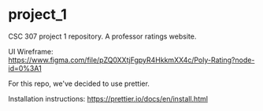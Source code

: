 # project_1
CSC 307 project 1 repository. A professor ratings website.

UI Wireframe: https://www.figma.com/file/pZQ0XXtjFgpyR4HkkmXX4c/Poly-Rating?node-id=0%3A1

For this repo, we've decided to use prettier. 

Installation instructions: 
https://prettier.io/docs/en/install.html

